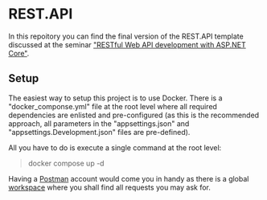 # REST.API

In this repoitory you can find the final version of the REST.API template discussed at the seminar ["RESTful Web API development with ASP.NET Core"](https://softuni.bg/trainings/3947/restful-web-api-development-with-asp-net-core).

## Setup

The easiest way to setup this project is to use Docker. There is a "docker_componse.yml" file at the root level where all required dependencies are enlisted and pre-configured (as this is the recommended approach, all parameters in the "appsettings.json" and "appsettings.Development.json" files are pre-defined).

All you have to do is execute a single command at the root level:

> docker compose up -d

Having a [Postman](https://www.postman.com) account would come you in handy as there is a global [workspace](https://www.postman.com/galactic-eclipse-520741/workspace/rest-api) where you shall find all requests you may ask for.

